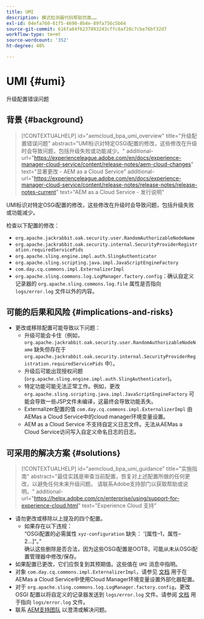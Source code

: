```yaml
---
title: UMI
description: 模式检测器代码帮助页面……
exl-id: 04efa760-61f5-4690-8b4e-89fa756c5b64
source-git-commit: 616fa84f6237893243cffc8af28c7cbe76bf32d7
workflow-type: tm+mt
source-wordcount: '352'
ht-degree: 40%

---
```


# UMI {#umi}

升级配置错误问题

## 背景 {#background}

>[!CONTEXTUALHELP]
>id="aemcloud_bpa_umi_overview"
>title="升级配置错误问题"
>abstract="UMI标识对特定OSGi配置的修改，这些修改在升级时会导致问题，包括升级失败或功能减少。"
>additional-url="https://experienceleague.adobe.com/en/docs/experience-manager-cloud-service/content/release-notes/aem-cloud-changes" text="显著更改 - AEM as a Cloud Service"
>additional-url="https://experienceleague.adobe.com/en/docs/experience-manager-cloud-service/content/release-notes/release-notes/release-notes-current" text="AEM as a Cloud Service - 发行说明"

UMI标识对特定OSGi配置的修改，这些修改在升级时会导致问题，包括升级失败或功能减少。

检查以下配置的修改：

* `org.apache.jackrabbit.oak.security.user.RandomAuthorizableNodeName`
* `org.apache.jackrabbit.oak.security.internal.SecurityProviderRegistration.requiredServicePids`
* `org.apache.sling.engine.impl.auth.SlingAuthenticator`
* `org.apache.sling.scripting.java.impl.JavaScriptEngineFactory`
* `com.day.cq.commons.impl.ExternalizerImpl`
* `org.apache.sling.commons.log.LogManager.factory.config`：确认自定义记录器的 `org.apache.sling.commons.log.file` 属性是否指向 `logs/error.log` 文件以外的内容。

## 可能的后果和风险 {#implications-and-risks}

* 更改或移除配置可能导致以下问题：
   * 升级可能会卡住（例如，`org.apache.jackrabbit.oak.security.user.RandomAuthorizableNodeName` 缺失但存在于 `org.apache.jackrabbit.oak.security.internal.SecurityProviderRegistration.requiredServicePids` 中）。
   * 升级后可能出现授权问题 (`org.apache.sling.engine.impl.auth.SlingAuthenticator`)。
   * 特定功能可能无法正常工作。例如，更改 `org.apache.sling.scripting.java.impl.JavaScriptEngineFactory` 可能会导致一些JSP文件未编译，这最终会导致功能丢失。
   * Externalizer配置的值 `com.day.cq.commons.impl.ExternalizerImpl` 由AEMas a Cloud Service中的cloud manager环境变量设置。
   * AEM as a Cloud Service 不支持自定义日志文件。无法从AEMas a Cloud Service访问写入自定义命名日志的日志。

## 可采用的解决方案 {#solutions}

>[!CONTEXTUALHELP]
>id="aemcloud_bpa_umi_guidance"
>title="实施指南"
>abstract="最佳实践是审查当前配置，恢复对上述配置所做的任何更改，以避免任何未来升级问题。 请联系Adobe支持部门以获取帮助或说明。"
>additional-url="https://helpx.adobe.com/cn/enterprise/using/support-for-experience-cloud.html" text="Experience Cloud 支持"

* 请勿更改或移除以上提及的四个配置。
   * 如果存在以下违规：\
     “OSGi配置的必需属性 `xyz-configuration` 缺失： &#39;[属性–1，属性–2...]“。”\
     确认这些删除是否合法，因为这些OSGi配置是OOTB，可能从未从OSGi配置管理器中修改/保存。
* 如果配置已更改，它们应恢复到其预期值。这些值在 `UMI` 消息中指明。
* 对象 `com.day.cq.commons.impl.ExternalizerImpl`，请参见 [文档](https://experienceleague.adobe.com/en/docs/experience-manager-cloud-service/content/implementing/developer-tools/externalizer) 用于在AEMas a Cloud Service中使用Cloud Manager环境变量设置外部化器配置。
* 对于 `org.apache.sling.commons.log.LogManager.factory.config`，更改 OSGI 配置以将自定义的记录器发送到 `logs/error.log` 文件。请参阅 [文档](https://experienceleague.adobe.com/en/docs/experience-manager-learn/cloud-service/debugging/debugging-aem-as-a-cloud-service/logs) 用于指向 `logs/error.log` 文件。
* 联系 [AEM支持团队](https://helpx.adobe.com/cn/enterprise/using/support-for-experience-cloud.html) 以澄清或解决问题。

